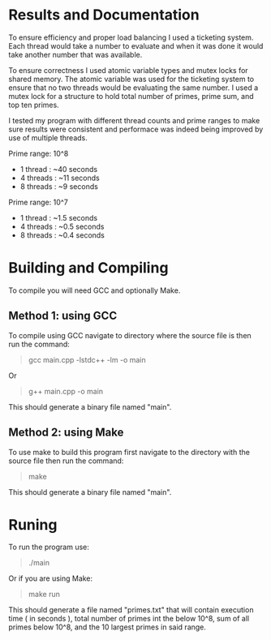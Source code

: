 # Results and Documentation

To ensure efficiency and proper load balancing I used a ticketing
system. Each thread would take a number to evaluate and when it
was done it would take another number that was available.

To ensure correctness I used atomic variable types and mutex locks for
shared memory. The atomic variable was used for the ticketing
system to ensure that no two threads would be evaluating the same
number. I used a mutex lock for a structure to hold total number
of primes, prime sum, and top ten primes.

I tested my program with different thread counts and prime ranges
to make sure results were consistent and performace was indeed
being improved by use of multiple threads.

Prime range: 10^8
- 1 thread  : ~40 seconds
- 4 threads : ~11 seconds
- 8 threads : ~9  seconds

Prime range: 10^7
- 1 thread  : ~1.5 seconds
- 4 threads : ~0.5 seconds
- 8 threads : ~0.4 seconds


# Building and Compiling

To compile you will need GCC and optionally Make.

## Method 1: using GCC

To compile using GCC navigate to directory where the source file
is then run the command:

> gcc main.cpp -lstdc++ -lm -o main

Or 

> g++ main.cpp -o main

This should generate a binary file named "main".

## Method 2: using Make

To use make to build this program first navigate to the directory
with the source file then run the command:

> make

This should generate a binary file named "main".


# Runing

To run the program use:

> ./main

Or if you are using Make:

> make run

This should generate a file named "primes.txt" that will contain
execution time ( in seconds ), total number of primes int the below 10^8, sum of
all primes below 10^8, and the 10 largest primes in said range.
